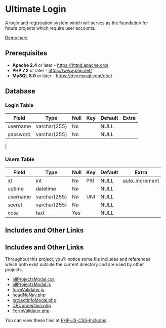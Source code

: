 # Ultimate Login

A login and registration system which will serves as the foundation for future projects which require user accounts.

[Demo here](https://darianvereen.com/HTML_PHP/projects/ultimLogin/Register/register.php)

## Prerequisites

  * **Apache 2.4** or later - https://httpd.apache.org/
  * **PHP 7.2** or later - https://www.php.net/
  * **MySQL 8.0** or later - https://dev.mysql.com/doc/

## Database

### Login Table

| Field    | Type         | Null | Key | Default | Extra          |
|----------|--------------|------|-----|---------|----------------|
| username | varchar(255) | No   |     | NULL    |                |
| password | varchar(255) | No   |     | NULL    |                |
|

### Users Table

| Field    | Type         | Null | Key | Default | Extra          |
|----------|--------------|------|-----|---------|----------------|
| id       | int          | No   | PRI | NULL    | auto_increment |
| uptime   | datetime     | No   |     | NULL    |                |
| username | varchar(255) | No   | UNI | NULL    |                |
| secret   | varchar(255) | No   |     | NULL    |                |
| note     | text         | Yes  |     | NULL    |                |


## Includes and Other Links

## Includes and Other Links

Throughout this project, you'll notice some file includes and references which both exist outside the current directory and are used by other projects.

* [allProjectsModal.css](https://github.com/dvereen1/PHP-JS-CSS-Includes/blob/main/allProjectsModal.css)
* [allProjectsModal.js](https://github.com/dvereen1/PHP-JS-CSS-Includes/blob/main/allProjectsModal.js)
* [formValidator.js](https://github.com/dvereen1/PHP-JS-CSS-Includes/blob/main/formValidator.js)
* [headNoNav.php](https://github.com/dvereen1/PHP-JS-CSS-Includes/blob/main/headNoNav.php)
* [projectInfoModal.php](https://github.com/dvereen1/PHP-JS-CSS-Includes/blob/main/projectInforModal.php)
* [DBConnection.php](https://github.com/dvereen1/PHP-JS-CSS-Includes/blob/main/DBConnection.php)
* [FormValidator.php](https://github.com/dvereen1/PHP-JS-CSS-Includes/blob/main/FormValidator.php)

You can view these files at [PHP-JS-CSS-Includes](https://github.com/dvereen1/PHP-JS-CSS-Includes).